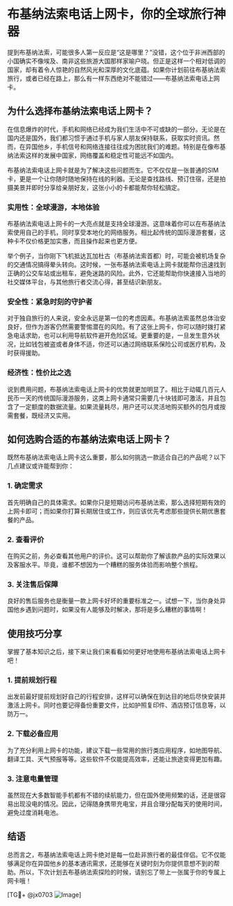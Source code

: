 # 布基纳法索电话上网卡，你的全球旅行神器

提到布基纳法索，可能很多人第一反应是“这是哪里？”没错，这个位于非洲西部的小国确实不像埃及、南非这些旅游大国那样家喻户晓。但正是这样一个相对低调的国家，却有着令人惊艳的自然风光和深厚的文化底蕴。如果你计划前往布基纳法索旅行，或者已经在路上，那么有一样东西绝对不能错过——布基纳法索电话上网卡。

## 为什么选择布基纳法索电话上网卡？

在信息爆炸的时代，手机和网络已经成为我们生活中不可或缺的一部分。无论是在国内还是国外，我们都习惯于通过手机与家人朋友保持联系，获取实时资讯。然而，在异国他乡，手机信号和网络连接往往成为困扰我们的难题。特别是在像布基纳法索这样的发展中国家，网络覆盖和稳定性可能远不如国内。

布基纳法索电话上网卡就是为了解决这些问题而生。它不仅仅是一张普通的SIM卡，更是一个让你随时随地保持在线的利器。无论是查找路线、预订住宿，还是拍摄美景并即时分享给亲朋好友，这张小小的卡都能帮你轻松搞定。

### 实用性：全球漫游，本地体验

布基纳法索电话上网卡的一大亮点就是支持全球漫游。这意味着你可以在布基纳法索使用自己的手机，同时享受本地化的网络服务。相比起传统的国际漫游套餐，这种卡不仅价格更加实惠，而且操作起来也更方便。

举个例子，当你刚下飞机抵达瓦加杜古（布基纳法索首都）时，可能会被机场复杂的交通情况搞得晕头转向。这时候，一张布基纳法索电话上网卡就能帮你迅速找到正确的公交车站或出租车，避免迷路的风险。此外，它还能帮助你快速接入当地的社交媒体平台，与其他旅行者交流心得，甚至结识新朋友。

### 安全性：紧急时刻的守护者

对于独自旅行的人来说，安全永远是第一位的考虑因素。布基纳法索虽然总体治安良好，但作为游客仍然需要警惕潜在的风险。有了这张上网卡，你可以随时拨打紧急电话求助，也可以利用导航软件避开危险区域。更重要的是，一旦发生意外状况，比如钱包被盗或者身体不适，你还可以通过网络联系保险公司或医疗机构，及时获得援助。

### 经济性：性价比之选

说到费用问题，布基纳法索电话上网卡的优势就更加明显了。相比于动辄几百元人民币一天的传统国际漫游服务，这类上网卡通常只需要几十块钱即可激活，并且包含了一定额度的数据流量。如果流量耗尽，用户还可以灵活地购买额外的包月或按需套餐，既经济又实用。

## 如何选购合适的布基纳法索电话上网卡？

既然布基纳法索电话上网卡这么重要，那么如何挑选一款适合自己的产品呢？以下几点建议或许能帮到你：

### 1. 确定需求
首先明确自己的具体需求。如果你只是短期访问布基纳法索，那么选择短期有效的上网卡即可；而如果你打算长期居住或工作，则应该优先考虑那些提供长期优惠套餐的产品。

### 2. 查看评价
在购买之前，务必查看其他用户的评价。这可以帮助你了解该款产品的实际效果以及客服水平。毕竟，谁都不想因为一个糟糕的服务体验而影响整个旅程。

### 3. 关注售后保障
良好的售后服务也是衡量一款上网卡好坏的重要标准之一。试想一下，当你身处异国他乡遇到问题时，如果没有人能够及时解决，那将是多么糟糕的事情啊！

## 使用技巧分享

掌握了基本知识之后，接下来让我们来看看如何更好地使用布基纳法索电话上网卡吧！

### 1. 提前规划行程
出发前最好提前规划好自己的行程安排，这样可以确保在到达目的地后尽快安装并激活上网卡。同时也要记得备份重要文件，比如护照复印件、酒店预订信息等，以防万一。

### 2. 下载必备应用
为了充分利用上网卡的功能，建议下载一些常用的旅行类应用程序，如地图导航、翻译工具、天气预报等等。这些软件不仅能提高效率，还能让旅途变得更加有趣。

### 3. 注意电量管理
虽然现在大多数智能手机都有不错的续航能力，但在国外使用频繁的话，还是很容易出现没电的情况。因此，记得随身携带充电宝，并且合理分配每天的使用时间，避免过度消耗电池。

## 结语

总而言之，布基纳法索电话上网卡绝对是每一位赴非旅行者的最佳伴侣。它不仅能够满足你在异国他乡的基本通讯需求，还能够在关键时刻为你提供意想不到的帮助。所以，下次计划去布基纳法索探险的时候，请别忘了带上一张属于你的专属上网卡哦！

[TG💪+ @jx0703 ![Image](https://github.com/user-attachments/assets/dbca1d08-cadb-493c-b0ec-ad6f7a83f270)]